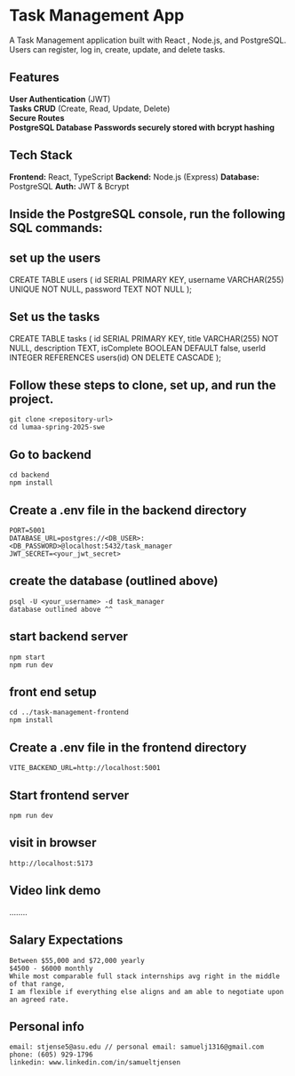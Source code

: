 # Task Management App
A Task Management application built with React , Node.js, and PostgreSQL.  
Users can register, log in, create, update, and delete tasks.


## Features
**User Authentication** (JWT)  
**Tasks CRUD** (Create, Read, Update, Delete)  
**Secure Routes**  
**PostgreSQL Database**
**Passwords securely stored with bcrypt hashing**


## Tech Stack
**Frontend:** React, TypeScript
**Backend:** Node.js (Express)
**Database:** PostgreSQL
**Auth:** JWT & Bcrypt


  ## Inside the PostgreSQL console, run the following SQL commands:
  ## set up the users
CREATE TABLE users (
    id SERIAL PRIMARY KEY,
    username VARCHAR(255) UNIQUE NOT NULL,
    password TEXT NOT NULL
);
  ## Set us the tasks
CREATE TABLE tasks (
    id SERIAL PRIMARY KEY,
    title VARCHAR(255) NOT NULL,
    description TEXT,
    isComplete BOOLEAN DEFAULT false,
    userId INTEGER REFERENCES users(id) ON DELETE CASCADE
);


## Follow these steps to clone, set up, and run the project.
    git clone <repository-url>
    cd lumaa-spring-2025-swe
 ## Go to backend
    cd backend
    npm install
## Create a .env file in the backend directory
    PORT=5001
    DATABASE_URL=postgres://<DB_USER>:<DB_PASSWORD>@localhost:5432/task_manager
    JWT_SECRET=<your_jwt_secret>
## create the database (outlined above)
    psql -U <your_username> -d task_manager
    database outlined above ^^
## start backend server
    npm start
    npm run dev
## front end setup
    cd ../task-management-frontend
    npm install
## Create a .env file in the frontend directory
    VITE_BACKEND_URL=http://localhost:5001
## Start frontend server
    npm run dev
## visit in browser
    http://localhost:5173


## Video link demo
........

## Salary Expectations
    Between $55,000 and $72,000 yearly
    $4500 - $6000 monthly
    While most comparable full stack internships avg right in the middle of that range,
    I am flexible if everything else aligns and am able to negotiate upon an agreed rate.

## Personal info
    email: stjense5@asu.edu // personal email: samuelj1316@gmail.com
    phone: (605) 929-1796
    linkedin: www.linkedin.com/in/samueltjensen



